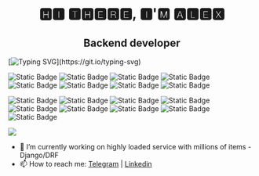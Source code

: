 <h1 align="center">🅷🅸 🆃🅷🅴🆁🅴, 🅸'🅼 🅰🅻🅴🆇</h1>
<h2 align="center">Backend developer</h2>

[![Typing SVG](https://readme-typing-svg.herokuapp.com?color=%2300A550&lines=My+basic+technology+stack:)](https://git.io/typing-svg)

![Static Badge](https://img.shields.io/badge/Python-0000FF)
![Static Badge](https://img.shields.io/badge/Django-228B22)
![Static Badge](https://img.shields.io/badge/Django_REST-framework-red)
![Static Badge](https://img.shields.io/badge/PostgreSQL-4682B4)
![Static Badge](https://img.shields.io/badge/Docker-008080)
![Static Badge](https://img.shields.io/badge/Nginx-006400)
![Static Badge](https://img.shields.io/badge/Git-FF4500)
![Static Badge](https://img.shields.io/badge/Linux-FFDAB9)

![Static Badge](https://img.shields.io/badge/FastAPI-2E8B57)
![Static Badge](https://img.shields.io/badge/pydantic-sqlalchemy-black)
![Static Badge](https://img.shields.io/badge/asyncio-808000)
![Static Badge](https://img.shields.io/badge/aiohttp-2E8B57)
![Static Badge](https://img.shields.io/badge/Pytest-4682B4)
![Static Badge](https://img.shields.io/badge/Unittest-800000)
![Static Badge](https://img.shields.io/badge/Postman-D2691E)
![Static Badge](https://img.shields.io/badge/Logging-696969)
![Static Badge](https://img.shields.io/badge/DBeaver-66CDAA)


![](https://github-profile-summary-cards.vercel.app/api/cards/profile-details?username=Aleks-Ti&theme=solarized_dark)

- 🔭 I’m currently working on highly loaded service with millions of items - Django/DRF
- 📫 How to reach me: [Telegram](https://t.me/rombyard) | [Linkedin](https://www.linkedin.com/in/%D0%B0%D0%BB%D0%B5%D0%BA%D1%81%D0%B0%D0%BD%D0%B4%D1%80-%D1%82%D0%BA%D0%B0%D1%87%D0%B5%D0%BD%D0%BA%D0%BE-a6b252286?lipi=urn%3Ali%3Apage%3Ad_flagship3_profile_view_base_contact_details%3B%2FBGZj58%2BSlWxo0mVhJaxlA%3D%3D)

<!--

**Aleks-Ti/Aleks-Ti** is a ✨ _special_ ✨ repository because its `README.md` (this file) appears on your GitHub profile.

- 🌱 I’m currently learning: FastApi, asyncio
- 🔭 I’m currently working on ...
- 🌱 I’m currently learning ...
- 👯 I’m looking to collaborate on ...
- 🤔 I’m looking for help with ...
- 💬 Ask me about ...
- 📫 How to reach me: ...
- 😄 Pronouns: ...
- ⚡ Fun fact: ...
-->
